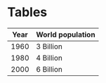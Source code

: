 # Tables
| Year	|World population|
|:-----:|----------------|
|1960	|	3 Billion
| 1980	|	4 Billion
| 2000	|	6 Billion